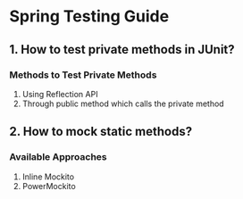 # Spring Testing Guide

## 1. How to test private methods in JUnit?
### Methods to Test Private Methods
1. Using Reflection API
2. Through public method which calls the private method

## 2. How to mock static methods?
### Available Approaches
1. Inline Mockito
2. PowerMockito
